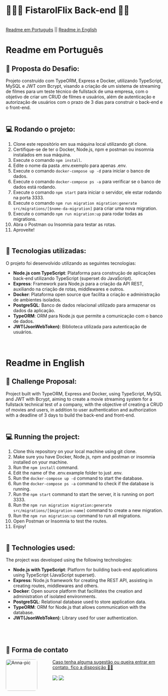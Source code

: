 # 👩🏻‍💻 FistarolFlix Back-end 👩🏻
<br>
<a href="portuguese">Readme em Português</a> || <a href="english">Readme in English</a>

<a id="portuguese"></a>
# Readme em Português
## 🚀 Proposta do Desafio:
Projeto construído com TypeORM, Express e Docker, utilizando TypeScript, MySQL e JWT com Bcrypt, visando a criação de um sistema de streaming de filmes para um teste técnico de fullstack de uma empresa, com o objetivo de criar um CRUD de filmes e usuários, além de autenticação e autorização de usuários com o prazo de 3 dias para construir o back-end e o front-end.
<br><br>

## 💻 Rodando o projeto:
1. Clone este repositório em sua máquina local utilizando git clone.
2. Certifique-se de ter o Docker, Node.js, npm e postman ou insomnia instalados em sua máquina.
3. Execute o comando `npm install`.
4. Edite o nome da pasta .env.exemplo para apenas .env.
5. Execute o comando `docker-compose up -d` para iniciar o banco de dados.
6. Execute o comando `docker-compose ps -a` para verificar se o banco de dados está rodando.
7. Execute o comando `npm start` para iniciar o servidor, ele estar rodando na porta 3333.
8. Execute o comando `npm run migration migration:generate src/migrations/[$nome-da-migration]` para criar uma nova migration.
9. Execute o comando `npm run migration:up` para rodar todas as migrations.
10. Abra o Postman ou Insomnia para testar as rotas.
11. Aproveite!
<br><br>

## 🔧 Tecnologias utilizadas:
O projeto foi desenvolvido utilizando as seguintes tecnologias:
- **Node.js com TypeScript**: Plataforma para construção de aplicações back-end utilizando TypeScript (superset do JavaScript).
- **Express**: Framework para Node.js para a criação da API REST, auxiliando na criação de rotas, middlewares e outros.
- **Docker**: Plataforma open source que facilita a criação e administração de ambientes isolados.
- **PostgreSQL**: Banco de dados relacional utilizado para armazenar os dados da aplicação.
- **TypeORM**: ORM para Node.js que permite a comunicação com o banco de dados.
- **JWT(JsonWebToken)**: Biblioteca utilizada para autenticação de usuários.
<br><br><br>

# Readme in English
<a id="english"></a>
## 🚀 Challenge Proposal:
Project built with TypeORM, Express and Docker, using TypeScript, MySQL and JWT with Bcrypt, aiming to create a movie streaming system for a fullstack technical test of a company, with the objective of creating a CRUD of movies and users, in addition to user authentication and authorization with a deadline of 3 days to build the back-end and front-end.
<br><br>

## 💻 Running the project:
1. Clone this repository on your local machine using git clone.
2. Make sure you have Docker, Node.js, npm and postman or insomnia installed on your machine.
3. Run the `npm install` command.
4. Edit the name of the .env.example folder to just .env.
5. Run the `docker-compose up -d` command to start the database.
6. Run the `docker-compose ps -a` command to check if the database is running.
7. Run the `npm start` command to start the server, it is running on port 3333.
8. Run the `npm run migration migration:generate src/migrations/[$migration-name]` command to create a new migration.
9. Run the `npm run migration:up` command to run all migrations.
10. Open Postman or Insomnia to test the routes.
11. Enjoy!
<br><br>

## 🔧 Technologies used:
The project was developed using the following technologies:
- **Node.js with TypeScript**: Platform for building back-end applications using TypeScript (JavaScript superset).
- **Express**: Node.js framework for creating the REST API, assisting in creating routes, middlewares and others.
- **Docker**: Open source platform that facilitates the creation and administration of isolated environments.
- **PostgreSQL**: Relational database used to store application data.
- **TypeORM**: ORM for Node.js that allows communication with the database.
- **JWT(JsonWebToken)**: Library used for user authentication.
<br><br><br><br>

## 🌺 Forma de contato
<div style="display: inline_block">
  <a href="https://www.linkedin.com/in/anna-luiza-camargo-fistarol/">
  <img align="left" alt="Anna-pic" height="100rem" style="border-radius:0.5rem; margin-right:3rem;" src="https://media.licdn.com/dms/image/D4D03AQEQu6kp1suoaA/profile-displayphoto-shrink_200_200/0/1702769754300?e=1716422400&v=beta&t=_mFasDyCVQZxCuQ2s_twUkLSEdbej9YVUjQEbmxWd14">
  Caso tenha alguma sugestão ou queira entrar em contato, fico a disposição 🥰💖
</div>
<br>
<div>
  <a href="https://www.linkedin.com/in/anna-luiza-camargo-fistarol/" target="_blank"><img src="https://img.shields.io/badge/-LinkedIn-%230077B5?style=for-the-badge&logo=linkedin&logoColor=white" target="_blank"></a> 
  <a href = "mailto:luizafistarol@gmail.com"><img src="https://img.shields.io/badge/Gmail-D14836?style=for-the-badge&logo=gmail&logoColor=white" target="_blank"></a>
</div>
<br><br>

